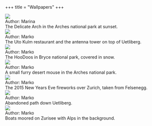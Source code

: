 +++
title = "Wallpapers"
+++

<div class="photogallery">

<div class="photoframe">
  <div class="photo">
    <a href="https://lh3.googleusercontent.com/0gL_jVAr-CgA6PZ7J8SJgKH0KV1Mjwc2VCCC9UpPtKaSxWkBeTFlOV8Yx2UuGuXKps2LHxwFv2yMzUQVpte8LZXla-g">
      <img src="/img/Delicate%20Arch%20At%20Sunset%20-%20Arches%20National%20Part%20thumbnail.jpeg" />
    </a>
  </div>
  <div class="description">
    <div class="author">
      Author: Marina
    </div>
    The Delicate Arch in the Arches national park at sunset.
  </div>
</div>

<div class="photoframe">
  <div class="photo">
    <a href="https://lh3.googleusercontent.com/RR2fpVwloPSsHkPE-Nu9WQr6FG2NE7DSHeI9cWl9DUKkKEUtzy9cqkTxqV5_J0L-S0ukYh5omuxVaK1PY-KjYwR_NAI">
      <img src="/img/Uetliberg%20in%20dark%20fog%20thumbnail.jpeg" />
    </a>
  </div>
  <div class="description">
    <div class="author">
      Author: Marko
    </div>
    The Uto Kulm restaurant and the antenna tower on top of Uetliberg.
  </div>
</div>

<div class="photoframe">
  <div class="photo">
    <a href="https://lh3.googleusercontent.com/xLNbR8BAd-gASQiys1Zt0Sr4tQ2eNSKXUBayrHusaniMTqmwiPP042nqexCxTOas0bj6qIGEof7ReV3Fwwdam2eYV-w">
      <img src="/img/Snow%20Covered%20HooDoos%20-%20Bryce%20National%20Park%20thumbnail.jpeg" />
    </a>
  </div>
  <div class="description">
    <div class="author">
      Author: Marko
    </div>
    The HooDoos in Bryce national park, covered in snow.
  </div>
</div>

<div class="photoframe">
  <div class="photo">
    <a href="https://lh3.googleusercontent.com/ooZy6wp1Wsco0m42g1IRc--EeIFCRG_VxZ5gm31CNZf9ciq409ETuntmtqfK27KhgBj1R1faFOWWHAO52sMCIhuM2Ts">
      <img src="/img/Desert%20Mouse%20-%20Arches%20National%20Park%20thumbnail.jpeg" />
    </a>
  </div>
  <div class="description">
    <div class="author">
      Author: Marko
    </div>
    A small furry desert mouse in the Arches national park.
  </div>
</div>

<div class="photoframe">
  <div class="photo">
    <a href="https://lh3.googleusercontent.com/J5gKzRp0SYALPtKikZtKYnA4u8NVHXwsVruHi-rOgdf0tvwl2RbR2LQjL3G1qRD0dJ1hAz0e3o1nBVTiG7ls0C6EfHc">
      <img src="/img/New%20Year%202015%20Fireworks%20Over%20Zurich%20thumbnail.jpeg" />
    </a>
  </div>
  <div class="description">
    <div class="author">
      Author: Marko
    </div>
    The 2015 New Years Eve fireworks over Zurich, taken from Felsenegg.
  </div>
</div>

<div class="photoframe">
  <div class="photo">
    <a href="https://lh3.googleusercontent.com/oPAu-w_z00Rjl8qAs1NlW4YU1UYXUm360Kie1JTxHhobXZekN2NbhqUUcHWYA1x338inF8IeUdKPf2Q8HW9FwHio5EM">
      <img src="/img/Abandoned path down Uetliberg thumbnail.jpg" />
    </a>
  </div>
  <div class="description">
    <div class="author">
      Author: Marko
    </div>
    Abandoned path down Uetliberg.
  </div>
</div>

<div class="photoframe">
  <div class="photo">
    <a href="https://lh3.googleusercontent.com/W80T9TLMhDTvWUKaGb0f0tdrqdNzaL97bW0ibbSOoH1wOzSQhM95tKJP8RBEwDOQZg2TXAfO68azsCG1d_uGO7_876k">
      <img src="/img/Boats moored on Zurisee with Alps thumbnail.jpg" />
    </a>
  </div>
  <div class="description">
    <div class="author">
      Author: Marko
    </div>
    Boats moored on Zurisee with Alps in the background.
  </div>
</div>

</div>

